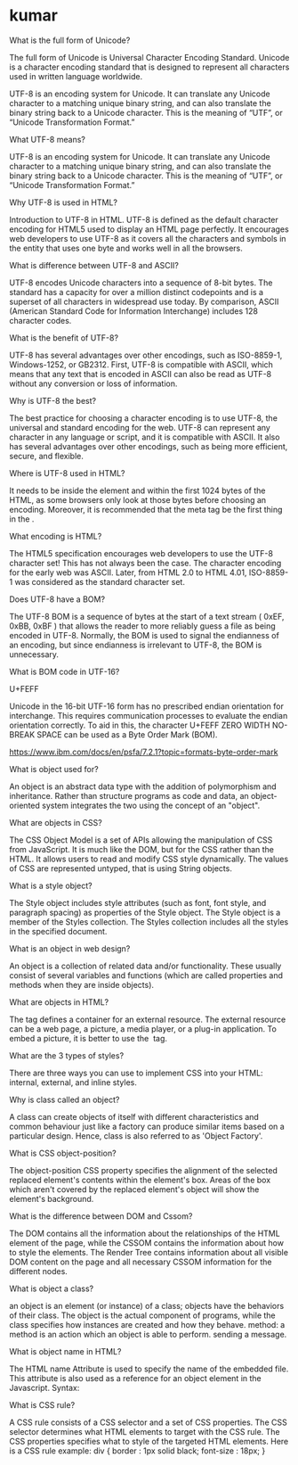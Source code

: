 # kumar

What is the full form of Unicode?

The full form of Unicode is Universal Character Encoding Standard. Unicode is a character encoding standard that is designed to represent all characters used in written language worldwide.

UTF-8 is an encoding system for Unicode. It can translate any Unicode character to a matching unique binary string, and can also translate the binary string back to a Unicode character. This is the meaning of “UTF”, or “Unicode Transformation Format.”

What UTF-8 means?

UTF-8 is an encoding system for Unicode. It can translate any Unicode character to a matching unique binary string, and can also translate the binary string back to a Unicode character. This is the meaning of “UTF”, or “Unicode Transformation Format.”

Why UTF-8 is used in HTML?

Introduction to UTF-8 in HTML. UTF-8 is defined as the default character encoding for HTML5 used to display an HTML page perfectly. It encourages web developers to use UTF-8 as it covers all the characters and symbols in the entity that uses one byte and works well in all the browsers.

What is difference between UTF-8 and ASCII?

UTF-8 encodes Unicode characters into a sequence of 8-bit bytes. The standard has a capacity for over a million distinct codepoints and is a superset of all characters in widespread use today. By comparison, ASCII (American Standard Code for Information Interchange) includes 128 character codes.

What is the benefit of UTF-8?

UTF-8 has several advantages over other encodings, such as ISO-8859-1, Windows-1252, or GB2312. First, UTF-8 is compatible with ASCII, which means that any text that is encoded in ASCII can also be read as UTF-8 without any conversion or loss of information.

Why is UTF-8 the best?

The best practice for choosing a character encoding is to use UTF-8, the universal and standard encoding for the web. UTF-8 can represent any character in any language or script, and it is compatible with ASCII. It also has several advantages over other encodings, such as being more efficient, secure, and flexible.

Where is UTF-8 used in HTML?

It needs to be inside the <head> element and within the first 1024 bytes of the HTML, as some browsers only look at those bytes before choosing an encoding. Moreover, it is recommended that the meta tag be the first thing in the <head> .

What encoding is HTML?

The HTML5 specification encourages web developers to use the UTF-8 character set! This has not always been the case. The character encoding for the early web was ASCII. Later, from HTML 2.0 to HTML 4.01, ISO-8859-1 was considered as the standard character set.

Does UTF-8 have a BOM?

The UTF-8 BOM is a sequence of bytes at the start of a text stream ( 0xEF, 0xBB, 0xBF ) that allows the reader to more reliably guess a file as being encoded in UTF-8. Normally, the BOM is used to signal the endianness of an encoding, but since endianness is irrelevant to UTF-8, the BOM is unnecessary.

What is BOM code in UTF-16?

U+FEFF

Unicode in the 16-bit UTF-16 form has no prescribed endian orientation for interchange. This requires communication processes to evaluate the endian orientation correctly. To aid in this, the character U+FEFF ZERO WIDTH NO-BREAK SPACE can be used as a Byte Order Mark (BOM).

https://www.ibm.com/docs/en/psfa/7.2.1?topic=formats-byte-order-mark

What is object used for?

An object is an abstract data type with the addition of polymorphism and inheritance. Rather than structure programs as code and data, an object-oriented system integrates the two using the concept of an "object".

What are objects in CSS?

The CSS Object Model is a set of APIs allowing the manipulation of CSS from JavaScript. It is much like the DOM, but for the CSS rather than the HTML. It allows users to read and modify CSS style dynamically. The values of CSS are represented untyped, that is using String objects.

What is a style object?

The Style object includes style attributes (such as font, font style, and paragraph spacing) as properties of the Style object. The Style object is a member of the Styles collection. The Styles collection includes all the styles in the specified document.

What is an object in web design?

An object is a collection of related data and/or functionality. These usually consist of several variables and functions (which are called properties and methods when they are inside objects).

What are objects in HTML?

The <object> tag defines a container for an external resource. The external resource can be a web page, a picture, a media player, or a plug-in application. To embed a picture, it is better to use the <img> tag.

What are the 3 types of styles?

There are three ways you can use to implement CSS into your HTML: internal, external, and inline styles.

Why is class called an object?

A class can create objects of itself with different characteristics and common behaviour just like a factory can produce similar items based on a particular design. Hence, class is also referred to as 'Object Factory'.

What is CSS object-position?

The object-position CSS property specifies the alignment of the selected replaced element's contents within the element's box. Areas of the box which aren't covered by the replaced element's object will show the element's background.

What is the difference between DOM and Cssom?

The DOM contains all the information about the relationships of the HTML element of the page, while the CSSOM contains the information about how to style the elements. The Render Tree contains information about all visible DOM content on the page and all necessary CSSOM information for the different nodes.

What is object a class?

an object is an element (or instance) of a class; objects have the behaviors of their class. The object is the actual component of programs, while the class specifies how instances are created and how they behave. method: a method is an action which an object is able to perform. sending a message.

What is object name in HTML?

The HTML <object> name Attribute is used to specify the name of the embedded file. This attribute is also used as a reference for an object element in the Javascript. Syntax: <object name="name">

What is CSS rule?

A CSS rule consists of a CSS selector and a set of CSS properties. The CSS selector determines what HTML elements to target with the CSS rule. The CSS properties specifies what to style of the targeted HTML elements. Here is a CSS rule example: div { border : 1px solid black; font-size : 18px; }

